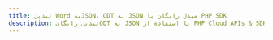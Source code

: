 ---title: تبدیل Word بهJSON، ODT به JSON مبدل رایگان یا PHP SDKdescription: تبدیل رایگانODT به JSON با استفاده از PHP Cloud APIs & SDK. همچنین اسناد Microsoft Word و OpenOffice را در Cloud ایجاد، ویرایش و رندر کنید.---